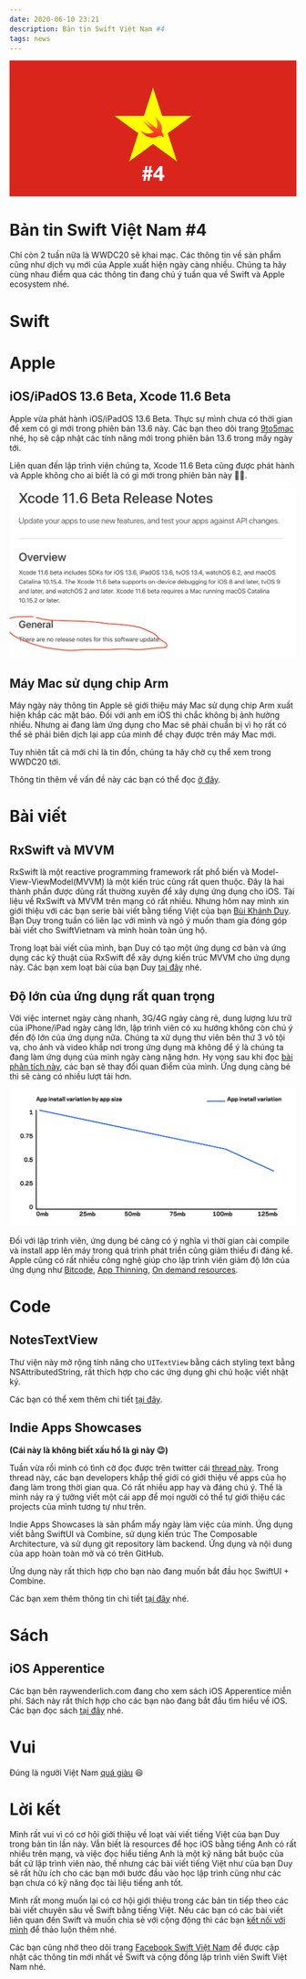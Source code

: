 ```yaml
---
date: 2020-06-10 23:21
description: Bản tin Swift Việt Nam #4
tags: news
---
```


![4](https://raw.githubusercontent.com/SwiftVietnam/SwiftVietnam/master/Output/Images/swiftvietnam/4/swiftvietnam_4.png)

# Bản tin Swift Việt Nam #4

Chỉ còn 2 tuần nữa là WWDC20 sẽ khai mạc. Các thông tin về sản phẩm cũng như dịch vụ mới của Apple xuất hiện ngày càng nhiều. Chúng ta hãy cùng nhau điểm qua các thông tin đang chú ý tuần qua về Swift và Apple ecosystem nhé.

# Swift

# Apple

## iOS/iPadOS 13.6 Beta, Xcode 11.6 Beta

Apple vừa phát hành iOS/iPadOS 13.6 Beta. Thực sự mình chưa có thời gian để xem có gì mới trong phiên bản 13.6 này. Các bạn theo dõi trang [9to5mac](https://9to5mac.com/2020/06/09/ios-13-6-beta-2-developers/) nhé, họ sẽ cập nhật các tính năng mới trong phiên bản 13.6 trong mấy ngày tới.

Liên quan đến lập trình viên chúng ta, Xcode 11.6 Beta cũng được phát hành và Apple không cho ai biết là có gì mới trong phiên bản này 🤷‍♂️.

![xcode116](https://raw.githubusercontent.com/SwiftVietnam/SwiftVietnam/master/Output/Images/swiftvietnam/4/xcode116.png)

## Máy Mac sử dụng chip Arm

Máy ngày này thông tin Apple sẽ giới thiệu máy Mac sử dụng chip Arm xuất hiện khắp các mặt báo. Đối với anh em iOS thì chắc không bị ảnh hưởng nhiều. Nhưng ai đang làm ứng dụng cho Mac sẽ phải chuẩn bị vì họ rất có thể sẽ phải biên dịch lại app của mình để chạy được trên máy Mac mới.

Tuy nhiên tất cả mới chỉ là tin đồn, chúng ta hãy chờ cụ thể xem trong WWDC20 tới.

Thông tin thêm về vấn đề này các bạn có thể đọc [ở đây](https://www.macrumors.com/2020/06/09/arm-based-macs-wwdc/).

# Bài viết

## RxSwift và MVVM

RxSwift là một reactive programming framework rất phổ biến và Model-View-ViewModel(MVVM) là một kiến trúc cũng rất quen thuộc. Đây là hai thành phần được dùng rất thường xuyên để xây dựng ứng dụng cho iOS. Tài liệu về RxSwift và MVVM trên mạng có rất nhiều. Nhưng hôm nay mình xin giới thiệu với các bạn serie bài viết bằng tiếng Việt của bạn [Bùi Khánh Duy](https://duybui297.site123.me/). 
Bạn Duy trong tuần có liên lạc với mình và ngỏ ý muốn tham gia đóng góp bài viết cho SwiftVietnam và mình hoàn toàn ủng hộ. 

Trong loạt bài viết của mình, bạn Duy có tạo một ứng dụng cơ bản và ứng dụng các kỹ thuật của RxSwift để xây dựng kiến trúc MVVM cho ứng dụng này. Các bạn xem loạt bài của bạn Duy [tại đây](https://duybui297.site123.me/rxswift-k%E1%BA%BFt-h%E1%BB%A3p-mvvm) nhé.

## Độ lớn của ứng dụng rất quan trọng

Với việc internet ngày càng nhanh, 3G/4G ngày càng rẻ, dung lượng lưu trữ của iPhone/iPad ngày càng lớn, lập trình viên có xu hướng không còn chú ý đến độ lớn của ứng dụng nữa. Chúng ta xử dụng thư viên bên thứ 3 vô tội vạ, cho ảnh và video khắp nơi trong ứng dụng mà không để ý là chúng ta đang làm ứng dụng của mình ngày càng nặng hơn. Hy vọng sau khi đọc [bài phân tích này](https://farfetchtechblog.com/en/blog/post/app-size-matters-ii/), các bạn sẽ thay đổi quan điểm của mình. Ứng dụng càng bé thì sẽ càng có nhiều lượt tải hơn. 

![appsize](https://raw.githubusercontent.com/SwiftVietnam/SwiftVietnam/master/Output/Images/swiftvietnam/4/app_install_variation_graphic_01.png)

Đối với lập trình viên, ứng dụng bé càng có ý nghĩa vì thời gian cài compile và install app lên máy trong quá trình phát triển cũng giảm thiểu đi đáng kể. Apple cũng có rất nhiều công nghệ giúp cho lập trình viên giảm độ lớn của ứng dụng như [Bitcode](https://developer.apple.com/documentation/xcode/reducing_your_app_s_size/doing_basic_optimization_to_reduce_your_app_s_size), [App Thinning](https://developer.apple.com/videos/play/wwdc2015/404/), [On demand resources](https://developer.apple.com/library/archive/documentation/FileManagement/Conceptual/On_Demand_Resources_Guide/index.html).

# Code

## NotesTextView

Thư viện này mở rộng tính năng cho `UITextView` bằng cách styling text bằng NSAttributedString, rất thích hợp cho các ứng dụng ghi chú hoặc viết nhật ký.

Các bạn có thể xem thêm chi tiết [tại đây](https://github.com/Rimesh/NotesTextView).

## Indie Apps Showcases

**(Cái này là không biết xấu hổ là gì này 😉)**

Tuần vừa rồi mình có tình cờ đọc được trên twitter cái [thread này](https://twitter.com/stroughtonsmith/status/1266058437374476293). Trong thread này, các bạn developers khắp thế giới có giới thiệu về apps của họ đang làm trong thời gian qua. Có rất nhiều app hay và đáng chú ý. Thế là mình nảy ra ý tưởng viết một cái app để mọi người có thể tự giới thiệu các projects của mình tương tự như trên.

Indie Apps Showcases là sản phẩm mấy ngày làm việc của mình. Ứng dụng viết bằng SwiftUI và Combine, sử dụng kiến trúc The Composable Architecture, và sử dụng git repository làm backend. Ứng dụng và nội dung của app hoàn toàn mở và có trên GitHub.

Ứng dụng này rất thích hợp cho bạn nào đang muốn bắt đầu học SwiftUI + Combine. 

Các bạn xem thêm thông tin chi tiết [tại đây](https://github.com/antranapp/IndieApps) nhé.

# Sách

## iOS Apperentice

Các bạn bên raywenderlich.com đang cho xem sách iOS Apperentice miễn phí. Sách này rất thích hợp cho các bạn nào đang bắt đầu tìm hiểu về iOS. Các bạn đọc sách [tại đây](https://www.raywenderlich.com/community-care/ios-apprentice) nhé.

# Vui

Đúng là người Việt Nam [quá giàu](https://twitter.com/BenGeskin/status/1268831689914159104?s=20) 😆

# Lời kết

Mình rất vui vì có cơ hội giới thiệu về loạt vài viết tiếng Việt của bạn Duy trong bản tìn lần này. Vẫn biết là resources để học iOS bằng tiếng Anh có rất nhiều trên mạng, và việc đọc hiểu tiếng Anh là một kỹ năng bắt buộc của bất cứ lập trình viên nào, thế nhưng các bài viết tiếng Việt như của bạn Duy sẽ rất hữu ích cho các bạn mới bước đầu vào học lập trình cũng như các bạn chưa có kỹ năng đọc tài liệu tiếng anh tốt.

Mình rất mong muốn lại có cơ hội giới thiệu trong các bản tin tiếp theo các bài viết chuyên sâu về Swift bằng tiếng Việt. Nếu các bạn có các bài viết liên quan đến Swift và muốn chia sẻ với cộng động thì các bạn [kết nối với mình](https://www.facebook.com/tran.binhan) để thảo luộn thêm nhé.

Các bạn cũng nhớ theo dõi trang [Facebook Swift Việt Nam](https://www.facebook.com/Swift-Vi%E1%BB%87t-Nam-396835394265318) để được cập nhật các thông tin mới nhất về Swift và cộng đồng lập trình viên Swift Việt Nam nhé.
